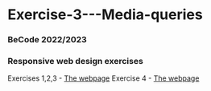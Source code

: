 # Exercise-3---Media-queries
### BeCode 2022/2023
### Responsive web design exercises
Exercises 1,2,3 - [The webpage](http://htmlpreview.github.io/?https://github.com/ArseniiaD/Exercise-3---Media-queries/blob/main/1%202%203.html)
Exercise 4 - [The webpage](http://htmlpreview.github.io/?https://github.com/ArseniiaD/Exercise-3---Media-queries/blob/main/4.html)
